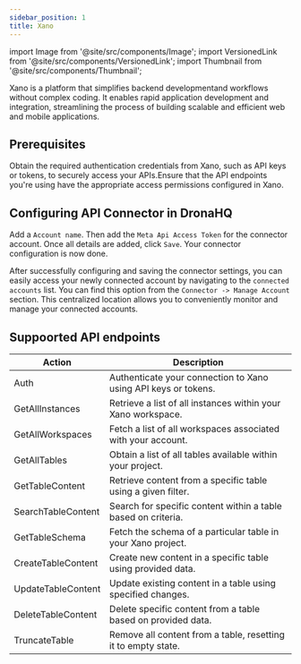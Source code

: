```yaml
---
sidebar_position: 1
title: Xano
---
```

import Image from '@site/src/components/Image';
import VersionedLink from '@site/src/components/VersionedLink';
import Thumbnail from '@site/src/components/Thumbnail';



Xano is a platform that simplifies backend developmentand workflows without complex coding. It enables rapid application development and integration, streamlining the process of building scalable and efficient web and mobile applications.

## Prerequisites 

Obtain the required authentication credentials from Xano, such as API keys or tokens, to securely access your APIs.Ensure that the API endpoints you're using have the appropriate access permissions configured in Xano.

## Configuring API Connector in DronaHQ

Add a `Account name`. Then add the `Meta Api Access Token` for the connector account. Once all details are added, click `Save`. Your connector configuration is now done.

<figure>
  <Thumbnail src="/img/reference/connectors/xano/details.png" alt="Xano Fields" />
</figure>

After successfully configuring and saving the connector settings, you can easily access your newly connected account by navigating to the `connected accounts` list. You can find this option from the `Connector -> Manage Account` section. This centralized location allows you to conveniently monitor and manage your connected accounts.



## Suppoorted API endpoints

| Action               | Description                                                  |
|----------------------|--------------------------------------------------------------|
| Auth                 | Authenticate your connection to Xano using API keys or tokens.|
| GetAllInstances      | Retrieve a list of all instances within your Xano workspace.|
| GetAllWorkspaces     | Fetch a list of all workspaces associated with your account. |
| GetAllTables         | Obtain a list of all tables available within your project.  |
| GetTableContent      | Retrieve content from a specific table using a given filter. |
| SearchTableContent   | Search for specific content within a table based on criteria.|
| GetTableSchema       | Fetch the schema of a particular table in your Xano project.|
| CreateTableContent   | Create new content in a specific table using provided data.  |
| UpdateTableContent   | Update existing content in a table using specified changes.  |
| DeleteTableContent   | Delete specific content from a table based on provided data. |
| TruncateTable        | Remove all content from a table, resetting it to empty state.|

